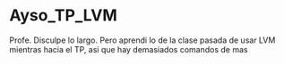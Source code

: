 # Ayso_TP_LVM

Profe. Disculpe lo largo. Pero aprendi lo de la clase pasada de usar LVM mientras hacia el TP, asi que hay demasiados comandos de mas
